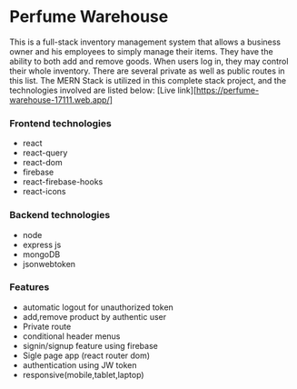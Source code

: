 # Perfume Warehouse

This is a full-stack inventory management system that allows a business owner and his employees to simply manage their items. They have the ability to both add and remove goods. When users log in, they may control their whole inventory. There are several private as well as public routes in this list. The MERN Stack is utilized in this complete stack project, and the technologies involved are listed below:
[Live link][https://perfume-warehouse-17111.web.app/]

### Frontend technologies

- react
- react-query
- react-dom
- firebase
- react-firebase-hooks
- react-icons

### Backend technologies

- node
- express js
- mongoDB
- jsonwebtoken

### Features

- automatic logout for unauthorized token
- add,remove product by authentic user
- Private route
- conditional header menus
- signin/signup feature using firebase
- Sigle page app (react router dom)
- authentication using JW token
- responsive(mobile,tablet,laptop)
